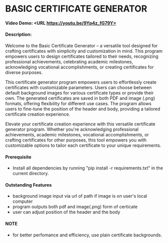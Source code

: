 # BASIC CERTIFICATE GENERATOR
#### Video Demo:  <URL https://youtu.be/9Yp4z_fG79Y>
#### Description:

Welcome to the Basic Certificate Generator – a versatile tool designed for crafting certificates with simplicity and customization in mind. This program empowers users to design certificates tailored to their needs, recognizing professional achievements, celebrating academic milestones, acknowledging vocational accomplishments, or creating certificates for diverse purposes.

This certificate generator program empowers users to effortlessly create certificates with customizable parameters. Users can choose between default background images for various certificate types or provide their own. The generated certificates are saved in both PDF and image (.png) formats, offering flexibility for different use cases. The program allows users to fine-tune the position of the header and body, providing a tailored certificate creation experience.

Elevate your certificate creation experience with this versatile certificate generator program. Whether you're acknowledging professional achievements, academic milestones, vocational accomplishments, or crafting certificates for other purposes, this tool empowers you with customizable options to tailor each certificate to your unique requirements.
#### Prerequisite
* Install all dependencies by running "pip install -r requirements.txt" in the current directory.
#### Outstanding Features
* background image input via url of path if image is on user's local computer
* program outputs both pdf and image(.png) form of certicate
* user can adjust position of the header and the body

#### NOTE
* for better perfomance and efficiency, use plain certificate backgrounds.



